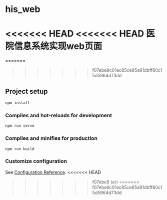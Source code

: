 # his_web
<<<<<<< HEAD
<<<<<<< HEAD
医院信息系统实现web页面
=======
=======
>>>>>>> f07ebe9c01ec85ce85a91dbff80c15d5964d73dd

## Project setup
```
npm install
```

### Compiles and hot-reloads for development
```
npm run serve
```

### Compiles and minifies for production
```
npm run build
```

### Customize configuration
See [Configuration Reference](https://cli.vuejs.org/config/).
<<<<<<< HEAD
>>>>>>> f07ebe9 (er)
=======
>>>>>>> f07ebe9c01ec85ce85a91dbff80c15d5964d73dd
